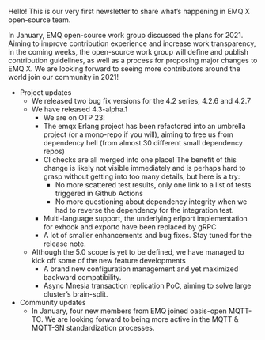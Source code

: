 
Hello! This is our very first newsletter to share what’s happening in EMQ X open-source team.

In January, EMQ open-source work group discussed the plans for 2021. Aiming to improve contribution experience and increase work transparency, in the coming weeks, the open-source work group will define and publish contribution guidelines, as well as a process for proposing major changes to EMQ X.
We are looking forward to seeing more contributors around the world join our community in 2021!

- Project updates
  - We released two bug fix versions for the 4.2 series, 4.2.6 and 4.2.7
  - We have released 4.3-alpha.1
    - We are on OTP 23!
    - The emqx Erlang project has been refactored into an umbrella project (or a mono-repo if you will), aiming to free us from dependency hell (from almost 30 different small dependency repos)
    - CI checks are all merged into one place! The benefit of this change is likely not visible immediately and is perhaps hard to grasp without getting into too many details, but here is a try:
      - No more scattered test results, only one link to a list of tests triggered in Github Actions
      - No more questioning about dependency integrity when we had to reverse the dependency for the integration test.
    - Multi-language support, the underlying erlport implementation for exhook and exporto have been replaced by gRPC
    - A lot of smaller enhancements and bug fixes. Stay tuned for the release note.
  - Although the 5.0 scope is yet to be defined, we have managed to kick off some of the new feature developments
    - A brand new configuration management and yet maximized backward compatibility.
    - Async Mnesia transaction replication PoC, aiming to solve large cluster’s brain-split.
- Community updates
  - In January, four new members from EMQ joined oasis-open MQTT-TC. We are looking forward to being more active in the MQTT & MQTT-SN standardization processes.
